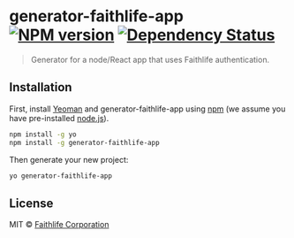 # generator-faithlife-app [![NPM version][npm-image]][npm-url] [![Dependency Status][daviddm-image]][daviddm-url]
> Generator for a node/React app that uses Faithlife authentication.

## Installation

First, install [Yeoman](http://yeoman.io) and generator-faithlife-app using [npm](https://www.npmjs.com/) (we assume you have pre-installed [node.js](https://nodejs.org/)).

```bash
npm install -g yo
npm install -g generator-faithlife-app
```

Then generate your new project:

```bash
yo generator-faithlife-app
```

## License

MIT © [Faithlife Corporation]()


[npm-image]: https://badge.fury.io/js/generator-faithlife-app.svg
[npm-url]: https://npmjs.org/package/generator-faithlife-app
[daviddm-image]: https://david-dm.org/Faithlife/generator-faithlife-app.svg?theme=shields.io
[daviddm-url]: https://david-dm.org/Faithlife/generator-faithlife-app
